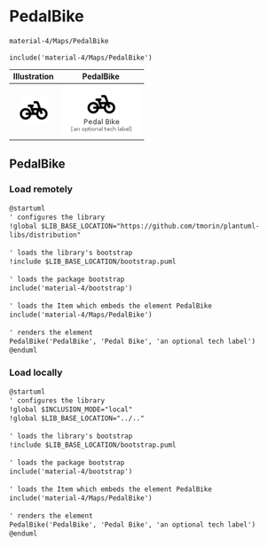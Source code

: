 # PedalBike


```text
material-4/Maps/PedalBike
```

```text
include('material-4/Maps/PedalBike')
```



| Illustration | PedalBike |
| :---: | :---: |
| ![illustration for Illustration](../../material-4/Maps/PedalBike.png) | ![illustration for PedalBike](../../material-4/Maps/PedalBike.Local.png) |




## PedalBike

### Load remotely
```plantuml
@startuml
' configures the library
!global $LIB_BASE_LOCATION="https://github.com/tmorin/plantuml-libs/distribution"

' loads the library's bootstrap
!include $LIB_BASE_LOCATION/bootstrap.puml

' loads the package bootstrap
include('material-4/bootstrap')

' loads the Item which embeds the element PedalBike
include('material-4/Maps/PedalBike')

' renders the element
PedalBike('PedalBike', 'Pedal Bike', 'an optional tech label')
@enduml
```

### Load locally
```plantuml
@startuml
' configures the library
!global $INCLUSION_MODE="local"
!global $LIB_BASE_LOCATION="../.."

' loads the library's bootstrap
!include $LIB_BASE_LOCATION/bootstrap.puml

' loads the package bootstrap
include('material-4/bootstrap')

' loads the Item which embeds the element PedalBike
include('material-4/Maps/PedalBike')

' renders the element
PedalBike('PedalBike', 'Pedal Bike', 'an optional tech label')
@enduml
```


